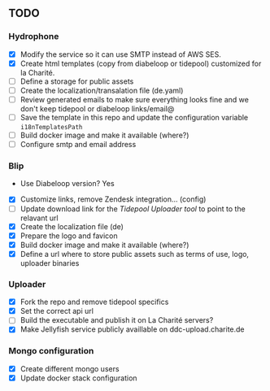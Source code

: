 ## TODO
### Hydrophone
* [x] Modify the service so it can use SMTP instead of AWS SES.
* [x] Create html templates (copy from diabeloop or tidepool) customized for la Charité.
* [ ] Define a storage for public assets
* [ ] Create the localization/transalation file (de.yaml)
* [ ] Review generated emails to make sure everything looks fine and we don't keep tidepool or diabeloop links/email@
* [ ] Save the template in this repo and update the configuration variable `i18nTemplatesPath`
* [ ] Build docker image and make it available (where?)
* [ ] Configure smtp and email address

### Blip
* Use Diabeloop version? Yes
* [x] Customize links, remove Zendesk integration... (config)
* [ ] Update download link for the _Tidepool Uploader tool_ to point to the relavant url
* [x] Create the localization file (de)
* [x] Prepare the logo and favicon
* [x] Build docker image and make it available (where?)
* [x] Define a url where to store public assets such as terms of use, logo, uploader binaries

### Uploader
* [x] Fork the repo and remove tidepool specifics
* [x] Set the correct api url
* [ ] Build the executable and publish it on La Charité servers?
* [x] Make Jellyfish service publicly availlable on ddc-upload.charite.de

### Mongo configuration
* [x] Create different mongo users
* [x] Update docker stack configuration
